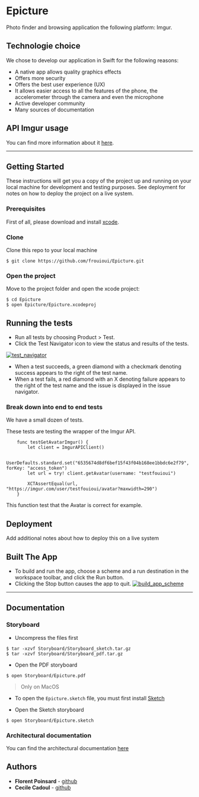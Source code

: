 # Epicture

Photo finder and browsing application the following platform: Imgur.

## Technologie choice


We chose to develop our application in Swift for the following reasons:
- A native app allows quality graphics effects
- Offers more security
- Offers the best user experience (UX)
- It allows easier access to all the features of the phone, the accelerometer through the camera and even the microphone
- Active developer community
- Many sources of documentation

## API Imgur usage
You can find more information about it [here](./api/README.md).

---

## Getting Started

These instructions will get you a copy of the project up and running on your local machine for development and testing purposes. See deployment for notes on how to deploy the project on a live system.

### Prerequisites

First of all, please download and install [xcode](https://developer.apple.com/xcode/resources/).

### Clone

Clone this repo to your local machine
```
$ git clone https://github.com/frouioui/Epicture.git
```

### Open the project

Move to the project folder and open the xcode project:

```
$ cd Epicture
$ open Epicture/Epicture.xcodeproj
```

## Running the tests

- Run all tests by choosing Product > Test.
- Click the Test Navigator icon to view the status and results of the tests.

[![test_navigator](https://developer.apple.com/library/archive/documentation/ToolsLanguages/Conceptual/Xcode_Overview/Art/XC_O_about_test_navigator_2x.png)]()

- When a test succeeds, a green diamond	with a checkmark denoting success appears to the right of the test name.
- When a test fails, a red diamond with an X denoting failure appears to the right of the test name and the issue is displayed in the issue navigator.

### Break down into end to end tests

We have a small dozen of tests.

These tests are testing the wrapper of the Imgur API.

```
    func testGetAvatarImgur() {
        let client = ImgurAPIClient()
        
        UserDefaults.standard.set("6535674d8df6bef15f43f04b168ee1bbdc6e2f79", forKey: "access_token")
        let url = try! client.getAvatar(username: "testfouioui")
        
        XCTAssertEqual(url, "https://imgur.com/user/testfouioui/avatar?maxwidth=290")
    }
```

This function test that the Avatar is correct for example.

## Deployment

Add additional notes about how to deploy this on a live system

## Built The App

- To build and run the app, choose a scheme and a run destination in the workspace toolbar, and click the Run button.
- Clicking the Stop button causes the app to quit.
[![build_app_scheme](https://developer.apple.com/library/archive/documentation/ToolsLanguages/Conceptual/Xcode_Overview/Art/XC_O_SchemeMenuWithCallouts_2x.png)]()

---

## Documentation

### Storyboard

- Uncompress the files first

```
$ tar -xzvf Storyboard/Storyboard_sketch.tar.gz
$ tar -xzvf Storyboard/Storyboard_pdf.tar.gz
```
- Open the PDF storyboard

```
$ open Storyboard/Epicture.pdf
```

> Only on MacOS

- To open the `Epicture.sketch` file, you must first install [Sketch](https://www.sketch.com/)

- Open the Sketch storyboard

```
$ open Storyboard/Epicture.sketch
```

### Architectural documentation

You can find the architectural documentation [here](https://github.com/frouioui/Epicture/tree/master/doc)

## Authors

* **Florent Poinsard** - [github](https://github.com/frouioui)
* **Cecile Cadoul** - [github](https://github.com/Lou31)
